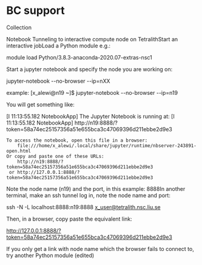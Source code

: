 # BC support

Collection

Notebook Tunneling to interactive compute node on TetralithStart an interactive jobLoad a Python module e.g.:

module load Python/3.8.3-anaconda-2020.07-extras-nsc1

Start a jupyter notebook and specify the node you are working on:

jupyter-notebook --no-browser --ip=nXX

example:
[x_alewi@n19 ~]$ jupyter-notebook --no-browser --ip=n19

You will get something like:

[I 11:13:55.182 NotebookApp] The Jupyter Notebook is running at:
[I 11:13:55.182 NotebookApp] http://n19:8888/?token=58a74ec25157356a51e655bca3c47069396d211ebbe2d9e3

    To access the notebook, open this file in a browser:
        file:///home/x_alewi/.local/share/jupyter/runtime/nbserver-243891-open.html
    Or copy and paste one of these URLs:
        http://n19:8888/?token=58a74ec25157356a51e655bca3c47069396d211ebbe2d9e3
     or http://127.0.0.1:8888/?token=58a74ec25157356a51e655bca3c47069396d211ebbe2d9e3

Note the node name (n19) and the port, in this example: 8888In another terminal, make an ssh tunnel log in, note the node name and port:

ssh -N -L localhost:8888:n19:8888 x_user@tetralith.nsc.liu.se

Then, in a browser, copy paste the equivalent link:

http://127.0.0.1:8888/?token=58a74ec25157356a51e655bca3c47069396d211ebbe2d9e3

If you only get a link with node name which the browser fails to connect to, try another Python module (edited) 

